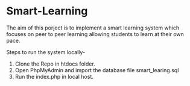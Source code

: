 # Smart-Learning
The aim of this porject is to implement a smart learning system which focuses on peer to peer learning allowing students to learn at their own pace.

Steps to run the system locally-
1. Clone the Repo in htdocs folder.
2. Open PhpMyAdmin and import the database file smart_learing.sql
3. Run the index.php in local host. 





